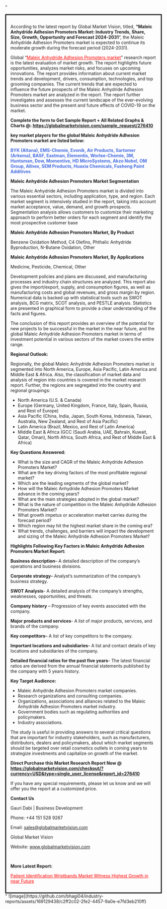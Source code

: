 "<div style='border: 3px solid black; padding: 1em;'>

According to the latest report by Global Market Vision, titled, <strong>“Maleic Anhydride Adhesion Promoters Market: Industry Trends, Share, Size, Growth, Opportunity and Forecast 2024-2031</strong>“, the Maleic Anhydride Adhesion Promoters market is expected to continue its moderate growth during the forecast period (2024-2031).

Global “<a style='color: #ff0000;' href='https://globalmarketvision.com/reports/global-maleic-anhydride-adhesion-promoters-market/276410'>Maleic Anhydride Adhesion Promoters market</a>” research report is the latest evaluation of market growth. The report highlights future opportunities, analyzes market risks, and focuses on upcoming innovations. The report provides information about current market trends and development, drivers, consumption, technologies, and top grooming companies. The current trends that are expected to influence the future prospects of the Maleic Anhydride Adhesion Promoters market are analyzed in the report. The report further investigates and assesses the current landscape of the ever-evolving business sector and the present and future effects of COVID-19 on the market.

<strong>Complete the form to Get Sample Report + All Related Graphs &amp; Charts @: <a style='color: #ff0000;' href='https://globalmarketvision.com/sample_request/276410?utm_source=linkedinPulse&utm_medium=SN&utm_campaign=SN'><strong>https://globalmarketvision.com/sample_request/276410</strong></a></strong>

<strong>key market players for the global Maleic Anhydride Adhesion Promoters market are listed below:</strong>

<strong style='color: #4169e1;'>BYK (Altana), EMS-Chemie, Evonik, Air Products, Sartomer (Arkema), BASF, Eastman, Elementis, Worlee-Chemie, 3M, Huntsman, Dow, Momentive, HD MicroSystems, Akzo Nobel, OM Group, Allnex, SEM Products, Huaxia Chemicals, Fusheng Paint Additives</strong>

<strong>Maleic Anhydride Adhesion Promoters Market Segmentation</strong>

The Maleic Anhydride Adhesion Promoters market is divided into various essential sectors, including application, type, and region. Each market segment is intensively studied in the report, taking into account market acceptance, value, demand, and growth prospects. Segmentation analysis allows customers to customize their marketing approach to perform better orders for each segment and identify the most prospective customer base

<strong>Maleic Anhydride Adhesion Promoters Market, By Product</strong>

Benzene Oxidation Method, C4 Olefins, Phthalic Anhydride Byproduction, N-Butane Oxidation, Other

<strong>Maleic Anhydride Adhesion Promoters Market, By Applications</strong>

Medicine, Pesticide, Chemical, Other

Development policies and plans are discussed, and manufacturing processes and industry chain structures are analyzed. This report also gives the import/export, supply, and consumption figures, as well as manufacturing costs and global revenues, and gross margin by region. Numerical data is backed up with statistical tools such as SWOT analysis, BCG matrix, SCOT analysis, and PESTLE analysis. Statistics are presented in graphical form to provide a clear understanding of the facts and figures.

The conclusion of this report provides an overview of the potential for new projects to be successful in the market in the near future, and the global Maleic Anhydride Adhesion Promoters market in terms of investment potential in various sectors of the market covers the entire range.

<strong>Regional Outlook:</strong>

Regionally, the global Maleic Anhydride Adhesion Promoters market is segmented into North America, Europe, Asia Pacific, Latin America and Middle East &amp; Africa. Also, the classification of market data and analysis of region into countries is covered in the market research report. Further, the regions are segregated into the country and regional groupings:
<ul>
  <li>North America (U.S. &amp; Canada)</li>
  <li>Europe (Germany, United Kingdom, France, Italy, Spain, Russia, and Rest of Europe)</li>
  <li>Asia Pacific (China, India, Japan, South Korea, Indonesia, Taiwan, Australia, New Zealand, and Rest of Asia Pacific)</li>
  <li>Latin America (Brazil, Mexico, and Rest of Latin America)</li>
  <li>Middle East &amp; Africa (GCC (Saudi Arabia, UAE, Bahrain, Kuwait, Qatar, Oman), North Africa, South Africa, and Rest of Middle East &amp; Africa)</li>
</ul>
<strong>Key Questions Answered:</strong>
<ul>
  <li>What is the size and CAGR of the Maleic Anhydride Adhesion Promoters Market?</li>
  <li>What are the key driving factors of the most profitable regional market?</li>
  <li>Which are the leading segments of the global market?</li>
  <li>How will the Maleic Anhydride Adhesion Promoters Market advance in the coming years?</li>
  <li>What are the main strategies adopted in the global market?</li>
  <li>What is the nature of competition in the Maleic Anhydride Adhesion Promoters Market?</li>
  <li>What growth impetus or acceleration market carries during the forecast period?</li>
  <li>Which region may hit the highest market share in the coming era?</li>
  <li>What trends, challenges, and barriers will impact the development and sizing of the Maleic Anhydride Adhesion Promoters Market?</li>
</ul>
<strong>Highlights Following Key Factors in Maleic Anhydride Adhesion Promoters Market Report:</strong>

<strong>Business description</strong>– A detailed description of the company’s operations and business divisions.

<strong>Corporate strategy</strong>– Analyst’s summarization of the company’s business strategy.

<strong>SWOT Analysis</strong>- A detailed analysis of the company’s strengths, weaknesses, opportunities, and threats.

<strong>Company history</strong> – Progression of key events associated with the company.

<strong>Major products and services</strong>- A list of major products, services, and brands of the company.

<strong>Key competitors</strong>– A list of key competitors to the company.

<strong>Important locations and subsidiaries</strong>– A list and contact details of key locations and subsidiaries of the company.

<strong>Detailed financial ratios for the past five years</strong>– The latest financial ratios are derived from the annual financial statements published by the company with 5 years history.

<strong>Key Target Audience:</strong>
<ul>
  <li>Maleic Anhydride Adhesion Promoters market companies.</li>
  <li>Research organizations and consulting companies.</li>
  <li>Organizations, associations and alliances related to the Maleic Anhydride Adhesion Promoters market industry.</li>
  <li>Government bodies such as regulating authorities and policymakers.</li>
  <li>Industry associations.</li>
</ul>
The study is useful in providing answers to several critical questions that are important for industry stakeholders, such as manufacturers, distributors, dealers and policymakers, about which market segments should be targeted over retail cosmetics outlets in coming years to strategize investments and capitalize on growth of the market.

<strong>Direct Purchase this Market Research Report Now @ </strong><strong><a style='color: #ff0000;' href='https://globalmarketvision.com/checkout/?currency=USD&type=single_user_license&report_id=276410?utm_source=linkedinPulse&utm_medium=SN&utm_campaign=SN'><strong>https://globalmarketvision.com/checkout/?currency=USD&type=single_user_license&report_id=276410</strong></a></strong>

If you have any special requirements, please let us know and we will offer you the report at a customized price.
<p id='ember58' class='ember-view reader-content-blocks__paragraph'><strong>Contact Us</strong></p>
<p id='ember59' class='ember-view reader-content-blocks__paragraph'>Gauri Dabi | Business Development</p>
<p id='ember60' class='ember-view reader-content-blocks__paragraph'>Phone: +44 151 528 9267</p>
Email: <a href='mailto:sales@globalmarketvision.com'>sales@globalmarketvision.com</a>

Global Market Vision

Website: <a href='http://www.globalmarketvision.com'>www.globalmarketvision.com</a>

&nbsp;

<strong>More Latest Report:</strong>

<a style='color: #ff0000;' href='https://medium.com/@apurvashinde1994/patient-identification-wristbands-market-witness-highest-growth-in-near-future-31ffa38604ac'>Patient Identification Wristbands Market Witness Highest Growth in near Future</a>

</div>"
![image](https://github.com/bhagi04/industry-reports/assets/169129438/c2ff2c02-2fe2-4457-9a0e-e7fd3eb210ff)
